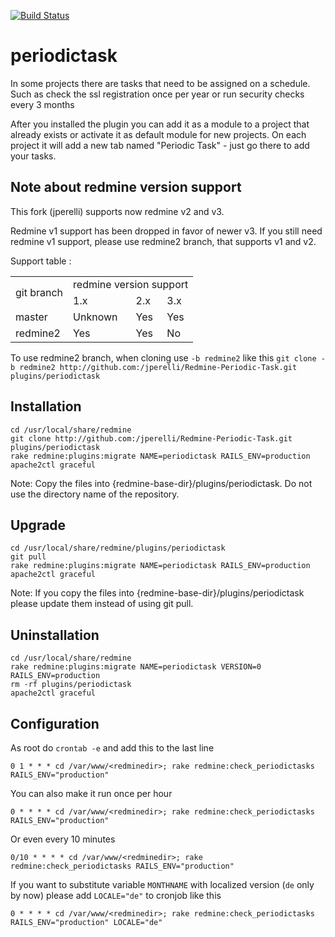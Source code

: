 [![Build Status](https://travis-ci.org/jperelli/Redmine-Periodic-Task.svg)](https://travis-ci.org/jperelli/Redmine-Periodic-Task)

periodictask
============

In some projects there are tasks that need to be assigned on a schedule.
Such as check the ssl registration once per year or run security checks every 3 months

After you installed the plugin you can add it as a module to a project that already exists
or activate it as default module for new projects. On each project it will add a new tab 
named "Periodic Task" - just go there to add your tasks.

Note about redmine version support
----------------------------------

This fork (jperelli) supports now redmine v2 and v3.

Redmine v1 support has been dropped in favor of newer v3. If you still need redmine v1 support, please use redmine2 branch, that supports v1 and v2.

Support table :

<table>
  <tr>
    <td rowspan="2">git branch</td>
    <td colspan="3">redmine version support</td>
  </tr>
  <tr>
    <td>1.x</td>
    <td>2.x</td>
    <td>3.x</td>
  </tr>
  <tr>
    <td>master</td>
    <td>Unknown</td>
    <td>Yes</td>
    <td>Yes</td>
  </tr>
  <tr>
    <td>redmine2</td>
    <td>Yes</td>
    <td>Yes</td>
    <td>No</td>
  </tr>
</table>

To use redmine2 branch, when cloning use `-b redmine2` like this `git clone -b redmine2 http://github.com:/jperelli/Redmine-Periodic-Task.git plugins/periodictask`

Installation
------------

    cd /usr/local/share/redmine
    git clone http://github.com:/jperelli/Redmine-Periodic-Task.git plugins/periodictask
    rake redmine:plugins:migrate NAME=periodictask RAILS_ENV=production
    apache2ctl graceful

Note: Copy the files into {redmine-base-dir}/plugins/periodictask. Do not use the directory name of the repository.

Upgrade
-------

    cd /usr/local/share/redmine/plugins/periodictask
    git pull
    rake redmine:plugins:migrate NAME=periodictask RAILS_ENV=production
    apache2ctl graceful

Note: If you copy the files into {redmine-base-dir}/plugins/periodictask please update them instead of using git pull.

Uninstallation
--------------

    cd /usr/local/share/redmine
    rake redmine:plugins:migrate NAME=periodictask VERSION=0 RAILS_ENV=production
    rm -rf plugins/periodictask
    apache2ctl graceful

Configuration
-------------

As root do `crontab -e` and add this to the last line

    0 1 * * * cd /var/www/<redminedir>; rake redmine:check_periodictasks RAILS_ENV="production"

You can also make it run once per hour

    0 * * * * cd /var/www/<redminedir>; rake redmine:check_periodictasks RAILS_ENV="production"

Or even every 10 minutes

    0/10 * * * * cd /var/www/<redminedir>; rake redmine:check_periodictasks RAILS_ENV="production"

If you want to substitute variable `MONTHNAME` with localized version (`de` only by now) please add `LOCALE="de"` to cronjob like this

    0 * * * * cd /var/www/<redminedir>; rake redmine:check_periodictasks RAILS_ENV="production" LOCALE="de"
